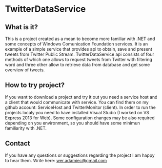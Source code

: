 # TwitterDataService

What is it?
-----------

This is a project created as a mean to become more familiar with .NET and some concepts of Windows Comunication Foundation services.
It is an example of a simple service that provides api to obtain, save and present tweets from Twitter Public Stream.
TwitterDataService api consists of four methods of which one allows to request tweets from Twitter with filtering word 
and three other allow to retrieve data from database and get some overview of tweets.


How to try project?
-------------------

If you want to download a project and try it out you need a service host and a client that would communicate with service.
You can find them on my github account: ServiceHost and TwitterMonitor (client). In order to run the projects localy you need
to have installed Visual Studio (I worked on VS Express 2013 for Web). Some configuration changes may be also required depending
on you environment, so you should have some minimun familiarity with .NET. 

Contact
-------

If you have any questions or suggestions regarding the project I am happy to hear them. Write here: wer.adamiec@gmail.com
